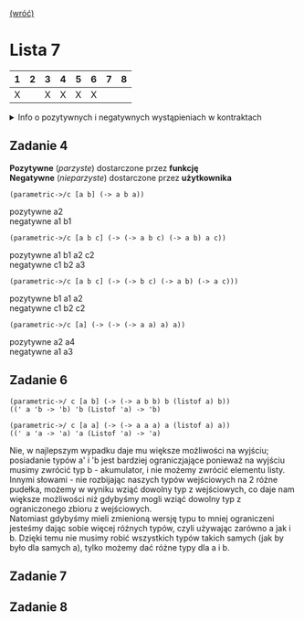 [(wróć)](../)

# Lista 7
| 1 | 2 | 3 | 4 | 5 | 6 | 7 | 8 |
|---|---|---|---|---|---|---|---|
| X |   | X | X | X | X |   |   |

<details>
<summary> Info o pozytywnych i negatywnych wystąpieniach w kontraktach </summary>

Intuicja jest taka, że wystąpienia **pozytywne** opisują wartości **dostarczane przez funkcję** której dotyczy kontrakt, a **negatywne** - wartości **dostarczane przez użytkownika**. Formalnie _"wystąpienie jest pozytywne"_ to takie które jest na pozycji argumentu parzyście wielu strzałek (zero też jest liczbą parzystą), np.\
W kontrakcie (-> (-> A B) C D) wystąpienia **pozytywne** to **D** (nie jest argumentem żadnej strzałki, tylko na pozycji odpowiadającej zwracanej wartości) oraz A (jest argumentem dla obu strzałek, a dwa jest liczbą parzystą).\
Wystąpienia **negatywne** to **B** (jest "zwracaną wartością" strzałki będącej na pozycji argumentu) i **C** (jest na pozycji argumentu).\
W powyższym przykładzie ciekawe jest to, że **A** jest na pozycji **pozytywnej**, choć nie opisuje zwracanej wartości. Żeby jakaś wartość została sprawdzona ze względu na kontrakt A, musi być przekazana do funkcji (tej opisanej kontraktem (-> A B)) przez funkcję, której dotyczy cały kontrakt. Dlatego choć nie jest to zwracana wartość, to jest dostarczana przez funkcję opisaną kontraktem (-> (-> A B) C D).\
Z punktu widzenia kontaktów, polarność wystąpienia (czyli to, czy jest ono pozytywne, czy negatywne) ma istotne znaczenie dla "blamingu", czyli wskazania strony, która złamała kontrakt. Jest też potrzebne przy implementacji kontraktów parametrycznych. Jest to jednak pojęcie, które z punktu widzenia kontaktów, polarność wystąpienia (czyli to, czy jest ono pozytywne, czy negatywne) ma istotne znaczenie dla "blamingu", czyli wskazania strony, która złamała kontrakt. Jest też potrzebne przy implementacji kontraktów parametrycznych.\
Jest to jednak pojęcie, które przewija się przez wiele innych zagadnień z pogranicza logiki i języków programowania, dlatego poświęcamu mu trochę uwagi na tym przedmiocie.

</details>

## Zadanie 4
**Pozytywne** (_parzyste_) dostarczone przez **funkcję**\
**Negatywne** (_nieparzyste_) dostarczone przez **użytkownika**
```
(parametric->/c [a b] (-> a b a))
```
pozytywne a2\
negatywne a1 b1
```
(parametric->/c [a b c] (-> (-> a b c) (-> a b) a c))
```
pozytywne a1 b1 a2 c2\
negatywne c1 b2 a3
```
(parametric->/c [a b c] (-> (-> b c) (-> a b) (-> a c)))
```
pozytywne b1 a1 a2\
negatywne c1 b2 c2
```
(parametric->/c [a] (-> (-> (-> a a) a) a))
```
pozytywne a2 a4\
negatywne a1 a3

## Zadanie 6
```
(parametric->/ c [a b] (-> (-> a b b) b (listof a) b))
((' a 'b -> 'b) 'b (Listof 'a) -> 'b)

(parametric->/ c [a a] (-> (-> a a a) a (listof a) a))
((' a 'a -> 'a) 'a (Listof 'a) -> 'a)
```
Nie, w najlepszym wypadku daje mu większe możliwości na wyjściu; posiadanie typów a' i 'b jest bardziej ograniczjające ponieważ na wyjściu musimy zwrócić typ b - akumulator, i nie możemy zwrócić elementu listy. Innymi słowami - nie rozbijając naszych typów wejściowych na 2 różne pudełka, możemy w wyniku wziąć dowolny typ z wejściowych, co daje nam większe możliwości niż gdybyśmy mogli wziąć dowolny typ z ograniczonego zbioru z wejściowych.\
Natomiast gdybyśmy mieli zmienioną wersję typu to mniej ograniczeni jesteśmy dając sobie więcej różnych typów, czyli używając zarówno a jak i b. Dzięki temu nie musimy robić wszystkich typów takich samych (jak by było dla samych a), tylko możemy dać różne typy dla a i b.

## Zadanie 7


## Zadanie 8



